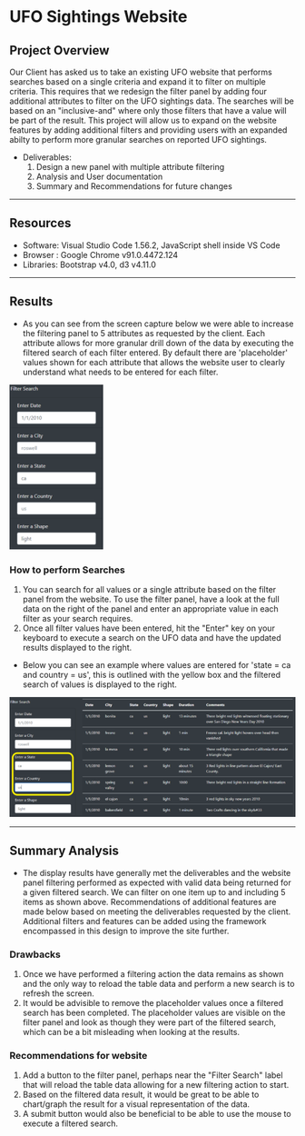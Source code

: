 # UFO Sightings Website


## Project Overview

Our Client has asked us to take an existing UFO website that performs searches based on a single criteria and expand it to filter on multiple criteria. This requires that we redesign the filter panel by adding four additional attributes to filter on the UFO sightings data. The searches will be based on an "inclusive-and" where only those filters that have a value will be part of the result. This project will allow us to expand on the website features by adding additional filters and providing users with an expanded abilty to perform more granular searches on reported UFO sightings.

- Deliverables:
  1. Design a new panel with multiple attribute filtering
  2. Analysis and User documentation
  3. Summary and Recommendations for future changes
------------------------------------------------------------------------------------------------------------

## Resources
- Software: Visual Studio Code 1.56.2, JavaScript shell inside VS Code
- Browser : Google Chrome v91.0.4472.124 
- Libraries: Bootstrap v4.0, d3 v4.11.0 
------------------------------------------------------------------------------------------------------------

## Results

- As you can see from the screen capture below we were able to increase the filtering panel to 5 attributes as requested by the client. Each attribute allows for more granular drill down of the data by executing the filtered search of each filter entered. By default there are 'placeholder' values shown for each attribute that allows the website user to clearly understand what needs to be entered for each filter.

![Website](/static/images/panel2.png)

### How to perform Searches

1. You can search for all values or a single attribute based on the filter panel from the website. To use the filter panel, have a look at the full data on the right of the panel and enter an appropriate value in each filter as your search requires. 
2. Once all filter values have been entered, hit the "Enter" key on your keyboard to execute a search on the UFO data and have the updated results displayed to the right. 

- Below you can see an example where values are entered for 'state = ca and country = us', this is outlined with the yellow box and the filtered search of values is displayed to the right.

![Website](static/images/filter1.png)

------------------------------------------------------------------------------------------------------------

## Summary Analysis

- The display results have generally met the deliverables and the website panel filtering performed as expected with valid data being returned for a given filtered search. We can filter on one item up to and including 5 items as shown above. Recommendations of additional features are made below based on meeting the deliverables requested by the client. Additional filters and features can be added using the framework encompassed in this design to improve the site further. 

### Drawbacks

  1. Once we have performed a filtering action the data remains as shown and the only way to reload the table data and perform a new search is to refresh the screen.
  2. It would be advisible to remove the placeholder values once a filtered search has been completed. The placeholder values are visible on the filter panel and look as though they were part of the filtered search, which can be a bit misleading when looking at the results.

### Recommendations for website

  1. Add a button to the filter panel, perhaps near the "Filter Search" label that will reload the table data allowing for a new filtering action to start.
  2. Based on the filtered data result, it would be great to be able to chart/graph the result for a visual representation of the data.
  3. A submit button would also be beneficial to be able to use the mouse to execute a filtered search.